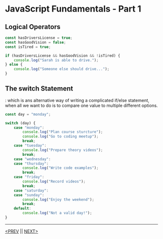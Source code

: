 # JavaScript Fundamentals - Part 1

## Logical Operators

```jsx
const hasDriversLicense = true;
const hasGoodVision = false;
const isTired = true;

if (hasDriversLicense && hasGoodVision && !isTired) {
	console.log("Sarah is able to drive.");
} else {
	console.log("Someone else should drive...");
}
```

## The switch Statement

: which is ans alternative way of writing a complicated if/else statement, when all we want to do is to compare one value to multiple different options.

```jsx
const day = "monday";

switch (day) {
	case "monday":
		console.log("Plan course sturcture");
		console.log("Go to coding meetup");
		break;
	case "tuesday":
		console.log("Prepare theory videos");
		break;
	case "wednesday":
	case "thursday":
		console.log("Write code examples");
		break;
	case "friday":
		console.log("Record videos");
		break;
	case "saturday":
	case "sunday":
		console.log("Enjoy the weekend");
		break;
	default:
		console.log("Not a valid day!");
}
```

---

[<PREV](./cjs220904.md) || [NEXT>](./cjs220906.md)
